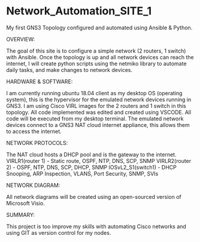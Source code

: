 # Network_Automation_SITE_1
My first GNS3 Topology configured and automated using Ansible &amp; Python.

OVERVIEW:

The goal of this site is to configure a simple network (2 routers, 1 switch) with Ansible. Once the topology is up and all 
network devices can reach the internet, I will create python scripts using the netmiko library to automate daily tasks, and 
make changes to network devices. 

HARDWARE & SOFTWARE:

I am currently running ubuntu 18.04 client as my desktop OS (operating system), this is the hypervisor for the emulated
network devices running in GNS3. I am using Cisco VIRL images for the 2 routers and 1 switch in this topology. All code
implemented was edited and created using VSCODE. All code will be executed from my desktop terminal. The emulated network 
devices connect to a GNS3 NAT cloud internet appliance, this allows them to access the internet.

NETWORK PROTOCOLS:

The NAT cloud hosts a DHCP pool and is the gateway to the internet.
VIRLR1(router 1) - Static route, OSPF, NTP, DNS, SCP, SNMP
VIRLR2(router 2) - OSPF, NTP, DNS, SCP, DHCP, SNMP
IOSvL2_S1(switch1) - DHCP Snooping, ARP Inspection, VLANS, Port Security, SNMP, SVIs

NETWORK DIAGRAM:

All network diagrams will be created using an open-sourced version of Microsoft Visio.

SUMMARY:

This project is too improve my skills with automating Cisco networks and using GIT as version control for my nodes. 
